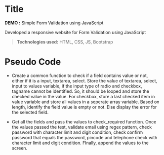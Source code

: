 # Title

**DEMO :** Simple Form Validation using JavaScript

Developed a responsive website for Form Validation using JavaScript

> **Technologies used:** HTML, CSS, JS, Bootstrap

# Pseudo Code

 - Create a common function to check if a field contains value or not, either if it is a input, textarea, select. Store the value of textarea, select, input to values variable, if the input type of radio and checkbox, tagname cannot be identified. So, it should be looped and store the checked value in the value. For checkbox, store a last checked item in value variable and store all values in a seperate array variable. Based on length, identify the field value is empty or not. Else display the error for the selected field.

 - Get all the fields and pass the values to check_required function. Once the values passed the test, validate email using regex pattern, check password with character limit and digit condition, check confirm password that equals the password, pincode and telephone check  with character limit and digit condition. FInally, append the values to the screen.